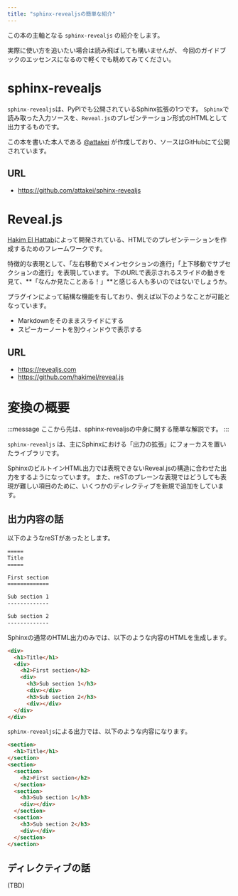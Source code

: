 ```yaml
---
title: "sphinx-revealjsの簡単な紹介"
---
```


この本の主軸となる `sphinx-revealjs` の紹介をします。

実際に使い方を追いたい場合は読み飛ばしても構いませんが、
今回のガイドブックのエッセンスになるので軽くでも眺めてみてください。

# sphinx-revealjs

`sphinx-revealjs`は、PyPIでも公開されているSphinx拡張の1つです。
`Sphinx`で読み取った入力ソースを、`Reveal.js`のプレゼンテーション形式のHTMLとして出力するものです。

この本を書いた本人である [@attakei](https://attakei.net/) が作成しており、ソースはGitHubにて公開されています。

## URL

- https://github.com/attakei/sphinx-revealjs

# Reveal.js

[Hakim El Hattab](https://hakim.se)によって開発されている、HTMLでのプレゼンテーションを作成するためのフレームワークです。

特徴的な表現として、「左右移動でメインセクションの進行」「上下移動でサブセクションの進行」を表現しています。
下のURLで表示されるスライドの動きを見て、**「なんか見たことある！」**と感じる人も多いのではないでしょうか。

プラグインによって結構な機能を有しており、例えば以下のようなことが可能となっています。

- Markdownをそのままスライドにする
- スピーカーノートを別ウィンドウで表示する

## URL

- https://revealjs.com
- https://github.com/hakimel/reveal.js

# 変換の概要

:::message
ここから先は、sphinx-revealjsの中身に関する簡単な解説です。
:::

`sphinx-revealjs` は、主にSphinxにおける「出力の拡張」にフォーカスを置いたライブラリです。

SphinxのビルトインHTML出力では表現できないReveal.jsの構造に合わせた出力をするようになっています。
また、reSTのプレーンな表現ではどうしても表現が難しい項目のために、いくつかのディレクティブを新規で追加をしています。

## 出力内容の話

以下のようなreSTがあったとします。

```rst
=====
Title
=====

First section
=============

Sub section 1
-------------

Sub section 2
-------------
```

Sphinxの通常のHTML出力のみでは、以下のような内容のHTMLを生成します。

```html
<div>
  <h1>Title</h1>
  <div>
    <h2>First section</h2>
    <div>
      <h3>Sub section 1</h3>
      <div></div>
      <h3>Sub section 2</h3>
      <div></div>
  </div>
</div>
```

`sphinx-revealjs`による出力では、以下のような内容になります。

```html
<section>
  <h1>Title</h1>
</section>
<section>
  <section>
    <h2>First section</h2>
  </section>
  <section>
    <h3>Sub section 1</h3>
    <div></div>
  </section>
  <section>
    <h3>Sub section 2</h3>
    <div></div>
  </section>
</section>
```

## ディレクティブの話

(TBD)
